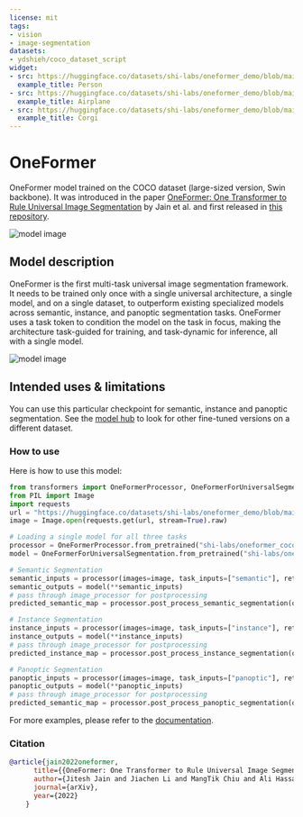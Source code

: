 ```yaml
---
license: mit
tags:
- vision
- image-segmentation
datasets:
- ydshieh/coco_dataset_script
widget:
- src: https://huggingface.co/datasets/shi-labs/oneformer_demo/blob/main/coco.jpeg
  example_title: Person
- src: https://huggingface.co/datasets/shi-labs/oneformer_demo/blob/main/demo_2.jpg
  example_title: Airplane
- src: https://huggingface.co/datasets/shi-labs/oneformer_demo/blob/main/demo.jpeg
  example_title: Corgi
---
```


# OneFormer

OneFormer model trained on the COCO dataset (large-sized version, Swin backbone). It was introduced in the paper [OneFormer: One Transformer to Rule Universal Image Segmentation](https://arxiv.org/abs/2211.06220) by Jain et al. and first released in [this repository](https://github.com/SHI-Labs/OneFormer).

![model image](https://huggingface.co/datasets/huggingface/documentation-images/resolve/main/transformers/model_doc/oneformer_teaser.png)

## Model description

OneFormer is the first multi-task universal image segmentation framework. It needs to be trained only once with a single universal architecture, a single model, and on a single dataset, to outperform existing specialized models across semantic, instance, and panoptic segmentation tasks. OneFormer uses a task token to condition the model on the task in focus, making the architecture task-guided for training, and task-dynamic for inference, all with a single model.

![model image](https://huggingface.co/datasets/huggingface/documentation-images/resolve/main/transformers/model_doc/oneformer_architecture.png)

## Intended uses & limitations

You can use this particular checkpoint for semantic, instance and panoptic segmentation. See the [model hub](https://huggingface.co/models?search=oneformer) to look for other fine-tuned versions on a different dataset.

### How to use

Here is how to use this model:

```python
from transformers import OneFormerProcessor, OneFormerForUniversalSegmentation
from PIL import Image
import requests
url = "https://huggingface.co/datasets/shi-labs/oneformer_demo/blob/main/coco.jpeg"
image = Image.open(requests.get(url, stream=True).raw)

# Loading a single model for all three tasks
processor = OneFormerProcessor.from_pretrained("shi-labs/oneformer_coco_swin_large")
model = OneFormerForUniversalSegmentation.from_pretrained("shi-labs/oneformer_coco_swin_large")

# Semantic Segmentation
semantic_inputs = processor(images=image, task_inputs=["semantic"], return_tensors="pt")
semantic_outputs = model(**semantic_inputs)
# pass through image_processor for postprocessing
predicted_semantic_map = processor.post_process_semantic_segmentation(outputs, target_sizes=[image.size[::-1]])[0]

# Instance Segmentation
instance_inputs = processor(images=image, task_inputs=["instance"], return_tensors="pt")
instance_outputs = model(**instance_inputs)
# pass through image_processor for postprocessing
predicted_instance_map = processor.post_process_instance_segmentation(outputs, target_sizes=[image.size[::-1]])[0]["segmentation"]

# Panoptic Segmentation
panoptic_inputs = processor(images=image, task_inputs=["panoptic"], return_tensors="pt")
panoptic_outputs = model(**panoptic_inputs)
# pass through image_processor for postprocessing
predicted_semantic_map = processor.post_process_panoptic_segmentation(outputs, target_sizes=[image.size[::-1]])[0]["segmentation"]
```

For more examples, please refer to the [documentation](https://huggingface.co/docs/transformers/master/en/model_doc/oneformer).

### Citation

```bibtex
@article{jain2022oneformer,
      title={{OneFormer: One Transformer to Rule Universal Image Segmentation}},
      author={Jitesh Jain and Jiachen Li and MangTik Chiu and Ali Hassani and Nikita Orlov and Humphrey Shi},
      journal={arXiv}, 
      year={2022}
    }
```
